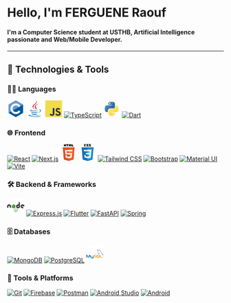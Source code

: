 # Hello, I'm FERGUENE Raouf 

#### I'm a Computer Science student at USTHB, Artificial Intelligence passionate and Web/Mobile Developer.

---

## 🔧 Technologies & Tools

### 👨‍💻 Languages
<p align="left">
  <a href="#"><img src="https://raw.githubusercontent.com/devicons/devicon/master/icons/c/c-original.svg" alt="C" width="40" height="40"/></a>
  <a href="#"><img src="https://raw.githubusercontent.com/devicons/devicon/master/icons/java/java-original.svg" alt="Java" width="40" height="40"/></a>
  <a href="#"><img src="https://raw.githubusercontent.com/devicons/devicon/master/icons/javascript/javascript-original.svg" alt="JavaScript" width="40" height="40"/></a>
  <a href="#"><img src="https://icon.icepanel.io/Technology/svg/TypeScript.svg" alt="TypeScript" width="40" height="40"/></a>
  <a href="#"><img src="https://raw.githubusercontent.com/devicons/devicon/master/icons/python/python-original.svg" alt="Python" width="40" height="40"/></a>
  <a href="#"><img src="https://www.vectorlogo.zone/logos/dartlang/dartlang-icon.svg" alt="Dart" width="40" height="40"/></a>
</p>

### 🌐 Frontend
<p align="left">
  <a href="#"><img src="https://upload.wikimedia.org/wikipedia/commons/a/a7/React-icon.svg" alt="React" width="40" height="40"/></a>
  <a href="#"><img src="https://icon.icepanel.io/Technology/png-shadow-512/Next.js.png" alt="Next.js" width="40" height="40"/></a>
  <a href="#"><img src="https://raw.githubusercontent.com/devicons/devicon/master/icons/html5/html5-original-wordmark.svg" alt="HTML5" width="40" height="40"/></a>
  <a href="#"><img src="https://raw.githubusercontent.com/devicons/devicon/master/icons/css3/css3-original-wordmark.svg" alt="CSS3" width="40" height="40"/></a>
  <a href="#"><img src="https://icon.icepanel.io/Technology/svg/Tailwind-CSS.svg" alt="Tailwind CSS" width="40" height="40"/></a>
  <a href="#"><img src="https://icon.icepanel.io/Technology/svg/Bootstrap.svg" alt="Bootstrap" width="40" height="40"/></a>
  <a href="#"><img src="https://icon.icepanel.io/Technology/svg/Material-UI.svg" alt="Material UI" width="40" height="40"/></a>
  <a href="#"><img src="https://icon.icepanel.io/Technology/svg/Vite.js.svg" alt="Vite" width="40" height="40"/></a>
</p>

### 🛠 Backend & Frameworks
<p align="left">
  <a href="#"><img src="https://raw.githubusercontent.com/devicons/devicon/master/icons/nodejs/nodejs-original-wordmark.svg" alt="Node.js" width="40" height="40"/></a>
  <a href="#"><img src="https://icon.icepanel.io/Technology/png-shadow-512/Express.png" alt="Express.js" width="40" height="40"/></a>
  <a href="#"><img src="https://www.vectorlogo.zone/logos/flutterio/flutterio-icon.svg" alt="Flutter" width="40" height="40"/></a>
  <a href="#"><img src="https://icon.icepanel.io/Technology/svg/FastAPI.svg" alt="FastAPI" width="40" height="40"/></a>
  <a href="#"><img src="https://icon.icepanel.io/Technology/svg/Spring.svg" alt="Spring" width="40" height="40"/></a>
</p>

### 🗄 Databases
<p align="left">
  <a href="#"><img src="https://icon.icepanel.io/Technology/svg/MongoDB.svg" alt="MongoDB" width="40" height="40"/></a>
  <a href="#"><img src="https://icon.icepanel.io/Technology/svg/PostgresSQL.svg" alt="PostgreSQL" width="40" height="40"/></a>
  <a href="#"><img src="https://raw.githubusercontent.com/devicons/devicon/master/icons/mysql/mysql-original-wordmark.svg" alt="MySQL" width="40" height="40"/></a>
</p>

### 🧰 Tools & Platforms
<p align="left">
  <a href="#"><img src="https://www.vectorlogo.zone/logos/git-scm/git-scm-icon.svg" alt="Git" width="40" height="40"/></a>
  <a href="#"><img src="https://www.vectorlogo.zone/logos/firebase/firebase-icon.svg" alt="Firebase" width="40" height="40"/></a>
  <a href="#"><img src="https://icon.icepanel.io/Technology/svg/Postman.svg" alt="Postman" width="40" height="40"/></a>
  <a href="#"><img src="https://icon.icepanel.io/Technology/png-shadow-512/Android-Studio.png" alt="Android Studio" width="40" height="40"/></a>
  <a href="#"><img src="https://icon.icepanel.io/Technology/svg/Android.svg" alt="Android" width="40" height="40"/></a>
</p>
